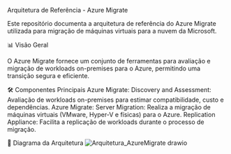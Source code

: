 Arquitetura de Referência - Azure Migrate

Este repositório documenta a arquitetura de referência do Azure Migrate utilizada para migração de máquinas virtuais para a nuvem da Microsoft.

📊 Visão Geral

O Azure Migrate fornece um conjunto de ferramentas para avaliação e migração de workloads on-premises para o Azure, permitindo uma transição segura e eficiente.

🛠️ Componentes Principais
Azure Migrate: Discovery and Assessment: Avaliação de workloads on-premises para estimar compatibilidade, custo e dependências.
Azure Migrate: Server Migration: Realiza a migração de máquinas virtuais (VMware, Hyper-V e físicas) para o Azure.
Replication Appliance: Facilita a replicação de workloads durante o processo de migração.

📏 Diagrama da Arquitetura
![Arquitetura_AzureMigrate drawio](https://github.com/user-attachments/assets/aa186216-62f8-4368-9274-2811c475e88b)
